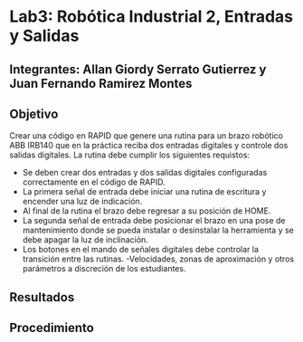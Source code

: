 # Lab3: Robótica Industrial 2, Entradas y Salidas
## Integrantes: Allan Giordy Serrato Gutierrez y Juan Fernando Ramirez Montes

## Objetivo
Crear una código en RAPID que genere una rutina para un brazo robótico ABB IRB140 que en la práctica reciba dos entradas digitales y controle dos salidas digitales. La rutina debe cumplir los siguientes requistos:
- Se deben crear dos entradas y dos salidas digitales configuradas correctamente en el código de RAPID.
- La primera señal de entrada debe iniciar una rutina de escritura y encender una luz de indicación.
- Al final de la rutina el brazo debe regresar a su posición de HOME.
- La segunda señal de entrada debe posicionar el brazo en una pose de mantenimiento donde se pueda instalar o desinstalar la herramienta y se debe apagar la luz de inclinación.
- Los botones en el mando de señales digitales debe controlar la transición entre las rutinas.
-Velocidades, zonas de aproximación y otros parámetros a discreción de los estudiantes. 

## Resultados 


## Procedimiento
